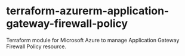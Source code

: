 # terraform-azurerm-application-gateway-firewall-policy
Terraform module for Microsoft Azure to manage Application Gateway Firewall Policy resource.
